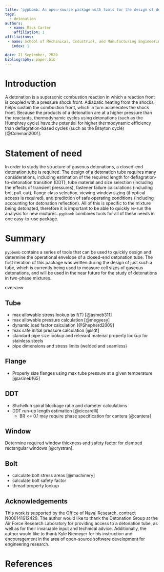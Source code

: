 ```yaml
---
title: 'pypbomb: An open-source package with tools for the design of detonation tubes'
tags:
  - detonation
authors:
  - name: Mick Carter
    affiliation: 1
affiliations:
 - name: School of Mechanical, Industrial, and Manufacturing Engineering, Oregon State University, Corvallis, OR, USA
   index: 1

date: 21 September, 2020
bibliography: paper.bib
---
```


# Introduction

A detonation is a supersonic combustion reaction in which a reaction front is coupled with a pressure shock front. Adiabatic heating from the shocks helps sustain the combustion front, which in turn accelerates the shock front. Because the products of a detonation are at a higher pressure than the reactants, thermodynamic cycles using detonations (such as the Humphrey cycle) have the potential for higher thermodynamic efficiency than deflagration-based cycles (such as the Brayton cycle) [@Coleman2001].

# Statement of need 

In order to study the structure of gaseous detonations, a closed-end detonation tube is required. The design of a detonation tube requires many considerations, including estimation of the required length for deflagration-to-detonation transition (DDT), tube material and size selection (including the effects of transient pressures), fastener failure calculations (including bolt pull-out), flange class selection, viewing window sizing (if optical access is required), and prediction of safe operating conditions (including accounting for detonation reflection). All of this is specific to the mixture being detonated, therefore it is important to be able to quickly re-run the analysis for new mixtures. ``pypbomb`` combines tools for all of these needs in one easy-to-use package.

# Summary

``pypbomb`` contains a series of tools that can be used to quickly design and determine the operational envelope of a closed-end detonation tube. The first iteration of this package was written during the design of just such a tube, which is currently being used to measure cell sizes of gaseous detonations, and will be used in the near future for the study of detonations in two-phase mixtures.

overview

## Tube

* max allowable stress lookup as f(T) [@asmeb311]
* max allowable pressure calculation [@megyesy]
* dynamic load factor calculation [@Shepherd2009]
* max safe initial pressure calculation [@sdt]
* standard pipe size lookup and relevant material property lookup for stainless steels
* pipe dimensions and stress limits (welded and seamless)

## Flange

* Properly size flanges using max tube pressure at a given temperature [@asmeb165]

## DDT

* Shchelkin spiral blockage ratio and diameter calculations
* DDT run-up length estimation [@ciccarelli]
  * BR <= 0.1 may require phase specification for cantera [@cantera]

## Window

Determine required window thickness and safety factor for clamped rectangular windows [@crystran].

## Bolt

* calculate bolt stress areas [@machinery]
* calculate bolt safety factor
* thread property lookup

## Acknowledgements

This work is supported by the Office of Naval Research, contract N000141612429. The author would like to thank the Detonation Group at the Air Force Research Laboratory for providing access to a detonation tube, as well as for their invaluable input and technical advice. Additionally, the author would like to thank Kyle Niemeyer for his instruction and encouragement in the area of open-source software development for engineering research.

# References